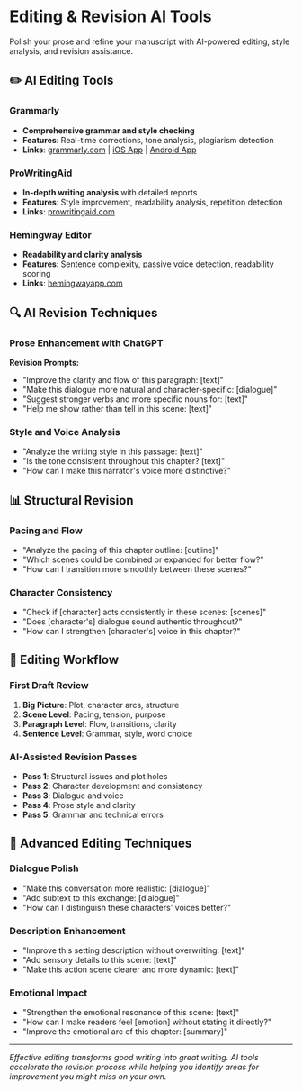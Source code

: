 # Editing & Revision AI Tools

Polish your prose and refine your manuscript with AI-powered editing, style analysis, and revision assistance.

## ✏️ AI Editing Tools

### **Grammarly**
- **Comprehensive grammar and style checking**
- **Features**: Real-time corrections, tone analysis, plagiarism detection
- **Links**: [grammarly.com](https://grammarly.com) | [iOS App](https://apps.apple.com/app/grammarly-keyboard/id1158877342) | [Android App](https://play.google.com/store/apps/details?id=com.grammarly.android.keyboard)

### **ProWritingAid**
- **In-depth writing analysis** with detailed reports
- **Features**: Style improvement, readability analysis, repetition detection
- **Links**: [prowritingaid.com](https://prowritingaid.com)

### **Hemingway Editor**
- **Readability and clarity analysis**
- **Features**: Sentence complexity, passive voice detection, readability scoring
- **Links**: [hemingwayapp.com](https://hemingwayapp.com)

## 🔍 AI Revision Techniques

### **Prose Enhancement with ChatGPT**
**Revision Prompts:**
- "Improve the clarity and flow of this paragraph: [text]"
- "Make this dialogue more natural and character-specific: [dialogue]"
- "Suggest stronger verbs and more specific nouns for: [text]"
- "Help me show rather than tell in this scene: [text]"

### **Style and Voice Analysis**
- "Analyze the writing style in this passage: [text]"
- "Is the tone consistent throughout this chapter? [text]"
- "How can I make this narrator's voice more distinctive?"

## 📊 Structural Revision

### **Pacing and Flow**
- "Analyze the pacing of this chapter outline: [outline]"
- "Which scenes could be combined or expanded for better flow?"
- "How can I transition more smoothly between these scenes?"

### **Character Consistency**
- "Check if [character] acts consistently in these scenes: [scenes]"
- "Does [character's] dialogue sound authentic throughout?"
- "How can I strengthen [character's] voice in this chapter?"

## 🎯 Editing Workflow

### **First Draft Review**
1. **Big Picture**: Plot, character arcs, structure
2. **Scene Level**: Pacing, tension, purpose
3. **Paragraph Level**: Flow, transitions, clarity
4. **Sentence Level**: Grammar, style, word choice

### **AI-Assisted Revision Passes**
- **Pass 1**: Structural issues and plot holes
- **Pass 2**: Character development and consistency
- **Pass 3**: Dialogue and voice
- **Pass 4**: Prose style and clarity
- **Pass 5**: Grammar and technical errors

## 🔧 Advanced Editing Techniques

### **Dialogue Polish**
- "Make this conversation more realistic: [dialogue]"
- "Add subtext to this exchange: [dialogue]"
- "How can I distinguish these characters' voices better?"

### **Description Enhancement**
- "Improve this setting description without overwriting: [text]"
- "Add sensory details to this scene: [text]"
- "Make this action scene clearer and more dynamic: [text]"

### **Emotional Impact**
- "Strengthen the emotional resonance of this scene: [text]"
- "How can I make readers feel [emotion] without stating it directly?"
- "Improve the emotional arc of this chapter: [summary]"

---

*Effective editing transforms good writing into great writing. AI tools accelerate the revision process while helping you identify areas for improvement you might miss on your own.*